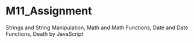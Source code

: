 # M11_Assignment
Strings and String Manipulation, Math and Math Functions, Date and Date Functions, Death by JavaScript
